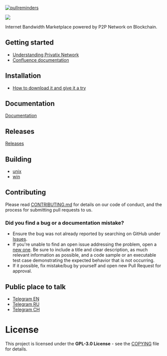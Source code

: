 [![pullreminders](https://pullreminders.com/badge.svg)](https://pullreminders.com?ref=badge)

![](logo.png)

Internet Bandwidth Marketplace powered by P2P Network on Blockchain.

## Getting started

- [Understanding Privatix Network](https://medium.com/privatix/understanding-privatix-network-76026eeae870)
- [Confluence documentation](https://privatix.atlassian.net/wiki/spaces/BVP/)

## Installation

- [How to download it and give it a try](https://privatix.atlassian.net/wiki/spaces/BVP/pages/270860384/How+to+download+it+and+give+it+a+try)

## Documentation

[Documentation](doc/README.md)

## Releases

[Releases](https://github.com/Privatix/privatix/releases)

## Building

- [unix](build/unix/README.md)
- [win](build/win/README.md)

## Contributing

Please read [CONTRIBUTING.md](CONTRIBUTING.md) for details on our code of conduct, and the process for submitting pull requests to us.

### Did you find a bug or a documentation mistake?

- Ensure the bug was not already reported by searching on GitHub under [Issues](https://github.com/Privatix/privatix/issues).
- If you're unable to find an open issue addressing the problem, open a [new one](https://github.com/Privatix/privatix/issues/new). Be sure to include a title and clear description, as much relevant information as possible, and a code sample or an executable test case demonstrating the expected behavior that is not occurring.
- If it possible, fix mistake/bug by yourself and open new Pull Request for approval.

## Public place to talk

- [Telegram EN](https://t.me/privatix)
- [Telegram RU](https://t.me/privatix_ru)
- [Telegram CH](https://t.me/privatix_cn)

# License

This project is licensed under the **GPL-3.0 License** - see the
[COPYING](COPYING) file for details.
